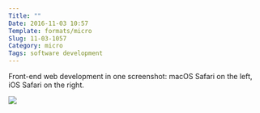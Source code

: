 ```yaml
---
Title: ""
Date: 2016-11-03 10:57
Template: formats/micro
Slug: 11-03-1057
Category: micro
Tags: software development
---
```


Front-end web development in one screenshot: macOS Safari on the left, iOS Safari on the right.

![](//cdn.chriskrycho.com/images/web-dev.jpg)
